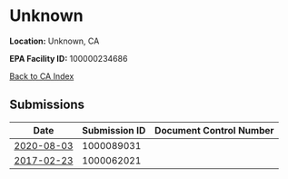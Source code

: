# Unknown

**Location:** Unknown, CA

**EPA Facility ID:** 100000234686

[Back to CA Index](../../index.md)

## Submissions

| Date | Submission ID | Document Control Number |
|------|--------------|-------------------------|
| [2020-08-03](submissions/1000089031.md) | 1000089031 |  |
| [2017-02-23](submissions/1000062021.md) | 1000062021 |  |

